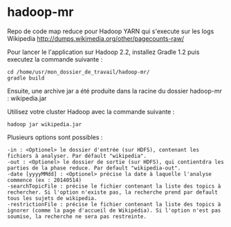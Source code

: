 hadoop-mr
=========

Repo de code map reduce pour Hadoop YARN qui s'execute sur les logs Wikipedia http://dumps.wikimedia.org/other/pagecounts-raw/

Pour lancer le l'application sur Hadoop 2.2, installez Gradle 1.2 puis executez la commande suivante : 

    cd /home/usr/mon_dossier_de_travail/hadoop-mr/
    gradle build

Ensuite, une archive jar a été produite dans la racine du dossier hadoop-mr : wikipedia.jar

Utilisez votre cluster Hadoop avec la commande suivante : 

    hadoop jar wikipedia.jar

Plusieurs options sont possibles : 

    -in : <Optionel> le dossier d'entrée (sur HDFS), contenant les fichiers à analyser. Par défault "wikipedia".
    -out : <Optionel> le dossier de sortie (sur HDFS), qui contientdra les parties de la phase reduce. Par default "wikipedia-out".
    -date [yyyyMMdd] : <Optionel> précise la date à laquelle l'analyse commence (ex : 20140514)
    -searchTopicFile : précise le fichier contenant la liste des topics à rechercher. Si l'option n'existe pas, la recherche prend par default tous les sujets de wikipedia.
    -restrictionFile : précise le fichier contenant la liste des topics à ignorer (comme la page d'accueil de Wikipédia). Si l'option n'est pas soumise, la recherche ne sera pas restreinte.
                      
